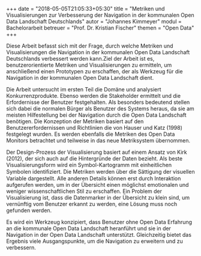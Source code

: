 +++
date = "2018-05-05T21:05:33+05:30"
title = "Metriken und Visualisierungen zur Verbesserung der Navigation in der kommunalen Open Data Landschaft Deutschlands"
autor = "Johannes Kimmeyer"
modul = Bachelorarbeit
betreuer = "Prof. Dr. Kristian Fischer"
themen = "Open Data"
+++

Diese Arbeit befasst sich mit der Frage, durch welche Metriken und Visualisierungen die Navigation in der kommunalen Open Data Landschaft Deutschlands verbessert werden kann.Ziel der Arbeit ist es, benutzerorientierte Metriken und Visualisierungen zu ermitteln, um anschließend einen Prototypen zu erschaffen, der als Werkzeug für die Navigation in der kommunalen Open Data Landschaft dient.

Die Arbeit untersucht im ersten Teil die Domäne und analysiert Konkurrenzprodukte. Ebenso werden die Stakeholder ermittelt und die Erfordernisse der Benutzer festgehalten. Als besonders bedeutend stellen sich dabei die normalen Bürger als Benutzer des Systems heraus, da sie am meisten Hilfestellung bei der Navigation durch die Open Data Landschaft benötigen. Die Konzeption der Metriken basiert auf den Benutzererfordernissen und Richtlinien die von Hauser und Katz (1998) festgelegt wurden. Es werden ebenfalls die Metriken des Open Data Monitors betrachtet und teilweise in das neue Metriksystem übernommen.

Der Design-Prozess der Visualisierung basiert auf einem Ansatz von Kirk (2012), der sich auch auf die Hintergründe der Daten bezieht. Als beste Visualisierungsform wird ein Symbol-Kartogramm mit einheitlichen Symbolen identiﬁziert. Die Metriken werden über die Sättigung der visuellen Variable dargestellt. Alle anderen Details können erst durch Interaktion aufgerufen werden, um in der Übersicht einen möglichst emotionalen und weniger wissenschaftlichen Stil zu erschaffen. Ein Problem der Visualisierung ist, dass die Datenmarker in der Übersicht zu klein sind, um vernünftig vom Benutzer erkannt zu werden, eine Lösung muss noch gefunden werden.

Es wird ein Werkzeug konzipiert, dass Benutzer ohne Open Data Erfahrung an die kommunale Open Data Landschaft heranführt und sie in der Navigation in der Open Data Landschaft unterstützt. Gleichzeitig bietet das Ergebnis viele Ausgangspunkte, um die Navigation zu erweitern und zu verbessern.